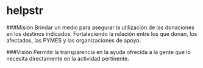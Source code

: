 helpstr
========

###Misión
Brindar un medio para asegurar la utilización de las donaciones en los destinos indicados. Fortaleciendo la relación entre los que donan, los afectados, las PYMES y las organizaciones de apoyo.

###Visión
Permitir la transparencia en la ayuda ofrecida a la gente que lo necesita directamente en la actividad pertinente.

